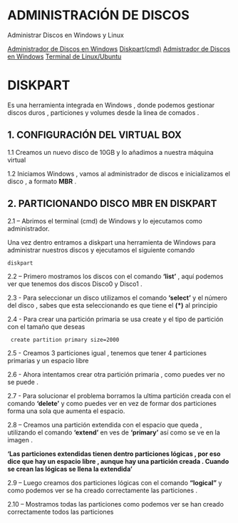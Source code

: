 # ADMINISTRACIÓN DE DISCOS 
Administrar Discos en Windows y Linux 


[Administrador de Discos en Windows](#disk_w)
[Diskpart(cmd)](#cdm_w)
[Admistrador de Discos en Windows](#disk_unix)
[Terminal de Linux/Ubuntu](#cmd.unix)

# DISKPART

Es una herramienta integrada en Windows , donde podemos gestionar discos duros , particiones y volumes desde la
linea de comados .

## 1. CONFIGURACIÓN DEL VIRTUAL BOX

1.1 Creamos un nuevo disco de 10GB y lo añadimos a nuestra máquina virtual 

1.2 Iniciamos Windows , vamos al administrador de discos e inicializamos el disco , a formato **MBR** .

## 2. PARTICIONANDO DISCO MBR EN DISKPART

2.1 – Abrimos el terminal (cmd) de Windows y lo ejecutamos como administrador.

Una vez dentro entramos a diskpart una herramienta de Windows para administrar nuestros discos y ejecutamos el siguiente comando 

~~~~~~~~
diskpart
~~~~~~~~

2.2 – Primero mostramos los discos con el comando **‘list’** , aquí podemos ver que tenemos dos discos Disco0 y Disco1 .

2.3 - Para seleccionar un disco utilizamos el comando **‘select’** y el número del disco , sabes que esta seleccionando es que tiene el **(*)** al principio

2.4 - Para crear una partición primaria se usa create y el tipo de partición con el tamaño que deseas 
~~~~~~~~
 create partition primary size=2000
~~~~~~~~

2.5 - Creamos 3 particiones igual , tenemos que tener 4 particiones primarias y un espacio libre 

2.6 - Ahora intentamos crear otra partición primaria , como puedes ver no se puede .

2.7 -  Para solucionar el problema borramos la ultima partición creada con el comando **‘delete’** y como puedes ver en vez de formar dos particiones forma una sola que aumenta el espacio.

2.8 – Creamos una partición extendida con el espacio que queda , utilizando el comando **‘extend’** en ves de **‘primary’** así como se ve en la imagen .

**‘Las particiones extendidas tienen dentro particiones lógicas , por eso dice que hay un espacio libre , aunque hay una partición creada . Cuando se crean las lógicas se llena la extendida’**


2.9 – Luego creamos dos particiones lógicas con el comando **“logical”** y como podemos ver se ha creado correctamente las particiones .

2.10 – Mostramos todas las particiones como podemos ver se han creado correctamente todos las particiones

